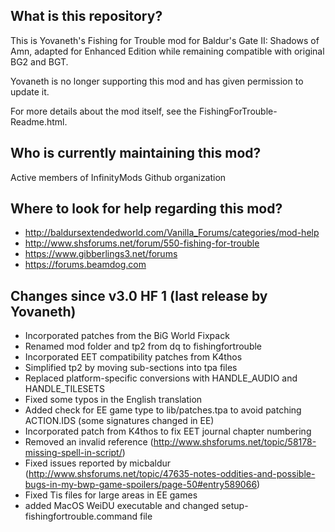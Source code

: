 ## What is this repository? ##

This is Yovaneth's Fishing for Trouble mod for Baldur's Gate II: Shadows of Amn, adapted for Enhanced Edition while remaining compatible with original BG2 and BGT.

Yovaneth is no longer supporting this mod and has given permission to update it.

For more details about the mod itself, see the FishingForTrouble-Readme.html.

## Who is currently maintaining this mod? ##

Active members of InfinityMods Github organization

## Where to look for help regarding this mod? ##
- http://baldursextendedworld.com/Vanilla_Forums/categories/mod-help
- http://www.shsforums.net/forum/550-fishing-for-trouble
- https://www.gibberlings3.net/forums
- https://forums.beamdog.com

## Changes since v3.0 HF 1 (last release by Yovaneth) ##

- Incorporated patches from the BiG World Fixpack
- Renamed mod folder and tp2 from dq to fishingfortrouble
- Incorporated EET compatibility patches from K4thos
- Simplified tp2 by moving sub-sections into tpa files
- Replaced platform-specific conversions with HANDLE_AUDIO and HANDLE_TILESETS
- Fixed some typos in the English translation
- Added check for EE game type to lib/patches.tpa to avoid patching ACTION.IDS (some signatures changed in EE)
- Incorporated patch from K4thos to fix EET journal chapter numbering
- Removed an invalid reference (http://www.shsforums.net/topic/58178-missing-spell-in-script/)
- Fixed issues reported by micbaldur (http://www.shsforums.net/topic/47635-notes-oddities-and-possible-bugs-in-my-bwp-game-spoilers/page-50#entry589066)
- Fixed Tis files for large areas in EE games
- added MacOS WeiDU executable and changed setup-fishingfortrouble.command file

